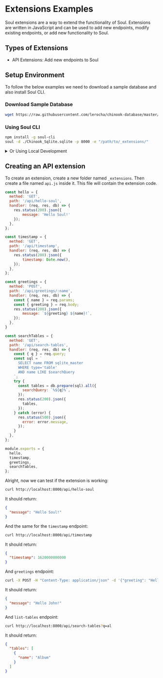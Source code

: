 # Extensions Examples

Soul extensions are a way to extend the functionality of Soul. Extensions are written in JavaScript and can be used to add new endpoints, modify existing endpoints, or add new functionality to Soul.

## Types of Extensions

- API Extensions: Add new endpoints to Soul


## Setup Environment

To follow the below examples we need to download a sample database and also install Soul CLI.

### Download Sample Database

```bash
wget https://raw.githubusercontent.com/lerocha/chinook-database/master/ChinookDatabase/DataSources/Chinook_Sqlite.sqlite # Download sample sqlite database
```

### Using Soul CLI
```bash
npm install -g soul-cli
soul -d ./Chinook_Sqlite.sqlite -p 8000 -e "/path/to/_extensions/"
```

<details>
  <summary>Or Using Local Development</summary>
  
```bash
git clone https://github.com/thevahidal/soul # Clone project
cd core/
npm install # Install dependencies
npm link # might need `sudo` 
soul -d ./Chinook_Sqlite.sqlite -p 8000 -e "/path/to/_extensions/"
```
</details>


## Creating an API extension

To create an extension, create a new folder named `_extensions`. Then create a file named `api.js` inside it. This file will contain the extension code.

```js
const hello = {
  method: 'GET',
  path: '/api/hello-soul',
  handler: (req, res, db) => {
    res.status(200).json({ 
        message: 'Hello Soul!'
    });
  },
};

const timestamp = {
  method: 'GET',
  path: '/api/timestamp',
  handler: (req, res, db) => {
    res.status(200).json({
        timestamp: Date.now(),
    });
  },
};

const greetings = {
  method: 'POST',
  path: '/api/greetings/:name',
  handler: (req, res, db) => {
    const { name } = req.params;
    const { greeting } = req.body;
    res.status(200).json({
        message: `${greeting} ${name}!`,
    });
  },
}

const searchTables = {
  method: 'GET',
  path: '/api/search-tables',
  handler: (req, res, db) => {
    const { q } = req.query;
    const sql = `
      SELECT name FROM sqlite_master 
      WHERE type='table' 
      AND name LIKE $searchQuery
    `;
    try {
      const tables = db.prepare(sql).all({
        searchQuery: `%${q}%`,
      });
      res.status(200).json({
        tables,
      });
    } catch (error) {
      res.status(500).json({
        error: error.message,
      });
    }
  },
};

module.exports = {
  hello,
  timestamp,
  greetings,
  searchTables,
};

```

Alright, now we can test if the extension is working:

```bash
curl http://localhost:8000/api/hello-soul
```

It should return:

```json
{
  "message": "Hello Soul!"
}
```

And the same for the `timestamp` endpoint:

```bash
curl http://localhost:8000/api/timestamp
```

It should return:

```json
{
  "timestamp": 1620000000000
}
```

And `greetings` endpoint:

```bash
curl -X POST -H "Content-Type: application/json" -d '{"greeting": "Hello"}' http://localhost:8000/api/greetings/John
```

It should return:

```json
{
  "message": "Hello John!"
}
```

And `list-tables` endpoint:

```bash
curl http://localhost:8000/api/search-tables?q=al
```

It should return:

```json
{
  "tables": [
    {
      "name": "Album"
    }
  ]
}
```